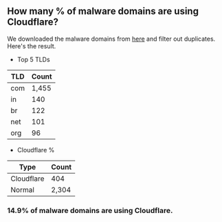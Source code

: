 ## How many % of malware domains are using Cloudflare?


We downloaded the malware domains from [here](https://urlhaus.abuse.ch) and filter out duplicates.
Here's the result.


[//]: # (start replacement)


- Top 5 TLDs

| TLD | Count |
| --- | --- |
| com | 1,455 |
| in | 140 |
| br | 122 |
| net | 101 |
| org | 96 |


- Cloudflare %

| Type | Count |
| --- | --- |
| Cloudflare | 404 |
| Normal | 2,304 |


### 14.9% of malware domains are using Cloudflare.